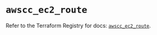 # `awscc_ec2_route`

Refer to the Terraform Registry for docs: [`awscc_ec2_route`](https://registry.terraform.io/providers/hashicorp/awscc/0.70.0/docs/resources/ec2_route).
